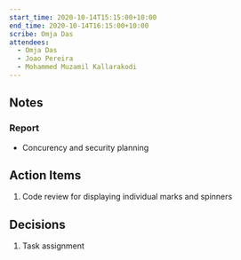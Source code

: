 ```yaml
---
start_time: 2020-10-14T15:15:00+10:00
end_time: 2020-10-14T16:15:00+10:00
scribe: Omja Das
attendees:
  - Omja Das
  - Joao Pereira
  - Mohammed Muzamil Kallarakodi
---
```


## Notes

### Report

- Concurency and security planning

## Action Items

1. Code review for displaying individual marks and spinners

## Decisions
 
1. Task assignment
